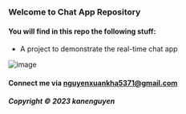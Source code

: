 
###  Welcome to Chat App Repository 

#### You will find in this repo the following stuff:

* A project to demonstrate the real-time chat app
  
![image](https://github.com/KaneNguyen03/Chat-App-Client/assets/110075093/9b8724ea-5f1b-4c3d-a3fb-9567cf1370b4)

#### Connect me via nguyenxuankha5371@gmail.com

##### Copyright &#169; 2023 kanenguyen 
